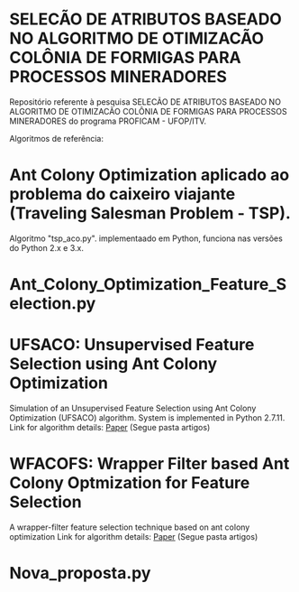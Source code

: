 # SELECÃO DE ATRIBUTOS BASEADO NO ALGORITMO DE OTIMIZACÃO COLÔNIA DE FORMIGAS PARA PROCESSOS MINERADORES

Repositório referente à pesquisa SELECÃO DE ATRIBUTOS BASEADO NO ALGORITMO DE OTIMIZACÃO COLÔNIA DE FORMIGAS PARA PROCESSOS MINERADORES do programa PROFICAM - UFOP/ITV.

Algoritmos de referência: 

# Ant Colony Optimization aplicado ao problema do caixeiro viajante (Traveling Salesman Problem - TSP).
Algoritmo "tsp_aco.py". implementaado em Python, funciona nas versões do Python 2.x e 3.x.

# Ant_Colony_Optimization_Feature_Selection.py

# UFSACO: Unsupervised Feature Selection using Ant Colony Optimization
Simulation of an Unsupervised Feature Selection using Ant Colony Optimization (UFSACO) algorithm. System is implemented in Python 2.7.11.
Link for algorithm details: [Paper](https://https://www.researchgate.net/publication/261371258_An_unsupervised_feature_selection_algorithm_based_on_ant_colony_optimization) 
(Segue pasta artigos)

# WFACOFS: Wrapper Filter based Ant Colony Optmization for Feature Selection
A wrapper-filter feature selection technique based on ant colony optimization
Link for algorithm details: [Paper](https://link.springer.com/article/10.1007/s00521-019-04171-3) 
(Segue pasta artigos)

# Nova_proposta.py
